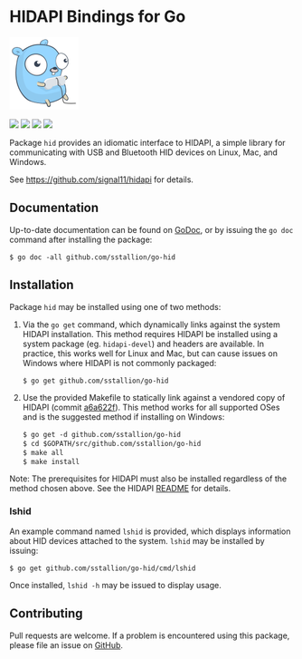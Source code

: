 # HIDAPI Bindings for Go

![](doc/gopher.png)

[![](https://travis-ci.org/sstallion/go-hid.svg?branch=master)][1]
[![](https://godoc.org/github.com/sstallion/go-hid?status.svg)][2]
[![](https://goreportcard.com/badge/github.com/sstallion/go-hid)][3]
[![](https://img.shields.io/github/license/sstallion/go-hid.svg)][4]

Package `hid` provides an idiomatic interface to HIDAPI, a simple library for
communicating with USB and Bluetooth HID devices on Linux, Mac, and Windows.

See https://github.com/signal11/hidapi for details.

## Documentation

Up-to-date documentation can be found on [GoDoc][2], or by issuing the `go doc`
command after installing the package:

    $ go doc -all github.com/sstallion/go-hid

## Installation

Package `hid` may be installed using one of two methods:

1. Via the `go get` command, which dynamically links against the system HIDAPI
   installation. This method requires HIDAPI be installed using a system package
   (eg. `hidapi-devel`) and headers are available. In practice, this works well
   for Linux and Mac, but can cause issues on Windows where HIDAPI is not
   commonly packaged:

       $ go get github.com/sstallion/go-hid

2. Use the provided Makefile to statically link against a vendored copy of
   HIDAPI (commit [a6a622f]). This method works for all supported OSes and is
   the suggested method if installing on Windows:

       $ go get -d github.com/sstallion/go-hid
       $ cd $GOPATH/src/github.com/sstallion/go-hid
       $ make all
       $ make install

   [a6a622f]: https://github.com/signal11/hidapi/commit/a6a622ffb680c55da0de787ff93b80280498330f

Note: The prerequisites for HIDAPI must also be installed regardless of the
method chosen above. See the HIDAPI [README][5] for details.

### lshid

An example command named `lshid` is provided, which displays information about
HID devices attached to the system. `lshid` may be installed by issuing:

    $ go get github.com/sstallion/go-hid/cmd/lshid

Once installed, `lshid -h` may be issued to display usage.

## Contributing

Pull requests are welcome. If a problem is encountered using this package,
please file an issue on [GitHub][6].

[1]: https://travis-ci.org/sstallion/go-hid
[2]: https://godoc.org/github.com/sstallion/go-hid
[3]: https://goreportcard.com/report/github.com/sstallion/go-hid
[4]: https://github.com/sstallion/go-hid/blob/master/LICENSE
[5]: https://github.com/signal11/hidapi/blob/master/README.txt
[6]: https://github.com/sstallion/go-hid/issues/new
